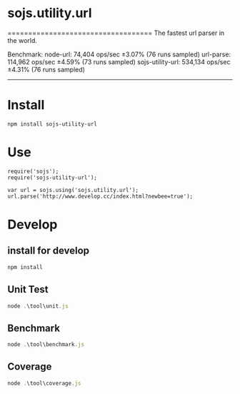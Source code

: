 # sojs.utility.url
===================================
The fastest url parser in the world.

Benchmark:
node-url: 74,404 ops/sec ±3.07% (76 runs sampled)
url-parse: 114,962 ops/sec ±4.59% (73 runs sampled)
sojs-utility-url: 534,134 ops/sec ±4.31% (76 runs sampled)

---

# Install
```
npm install sojs-utility-url
```

# Use
```
require('sojs');
require('sojs-utility-url');

var url = sojs.using('sojs.utility.url');
url.parse('http://www.develop.cc/index.html?newbee=true');
```

# Develop

## install for develop
```js
npm install
```

## Unit Test
```js
node .\tool\unit.js
```

## Benchmark
```js
node .\tool\benchmark.js
```

## Coverage
```js
node .\tool\coverage.js
```
